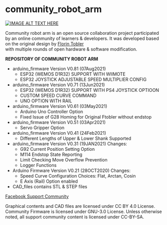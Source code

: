 # community_robot_arm 
[![IMAGE ALT TEXT HERE](https://img.youtube.com/vi/yh1NoQ2Z36A/0.jpg)](https://www.youtube.com/watch?v=yh1NoQ2Z36A)

Community robot arm is an open source collaboration project participated by an online community of learners & developers. It was developed based on the original design by [Florin Tobler](https://www.thingiverse.com/1718984)<br/> with multiple rounds of open hardware & software modification.

**REPOSITORY OF COMMUNITY ROBOT ARM**
* arduino_firmware Version V0.81 (07Aug2021)
  - ESP32 (WEMOS D1R32) SUPPORT WITH WIIMOTE
  - ESP32 JOYSTICK ADJUSTABLE SPEED MULTIPLIER CONFIG
* arduino_firmware Version V0.71 (13Jun2021)
  - ESP32 (WEMOS D1R32) SUPPORT WITH PS4 JOYSTICK OPTIOON
  - CUSTOM SPEED CURVE COMMAND
  - UNO OPTION WITH RAIL
* arduino_firmware Version V0.61 (03May2021)
  - Arduino Uno Controller Option
  - Fixed Issue of G28 Homing for Original Ftobler without endstop
* arduino_firmware Version V0.51 (03Apr2021)
  - Servo Gripper Option
* arduino_firmware Version V0.41 (24Feb2021)
  - Different Lengths of Upper & Lower Shank Supported
* arduino_firmware Version V0.31 (19JAN2021)
  Changes:
  - G92 Current Position Setting Option
  - M114 Endstop State Reporting
  - Limit Checking Move Overflow Prevention
  - Logger Functions
* Arduino Firmware Version V0.21 (28OCT2020)
  Changes:
  - Speed Curve Configuration Choices: Flat, Arctan, Cosin
  - E Axis (Rail) Option enabled
* CAD_files contains STL & STEP files

[Facebook Support Community](https://www.facebook.com/groups/robotarm)<br/>

Graphical contents and CAD files are licensed under CC BY 4.0 License. Community Firmware is licensed under GNU-3.0 License.
Unless otherwise noted, all support community content is licensed under CC-BY-SA.

